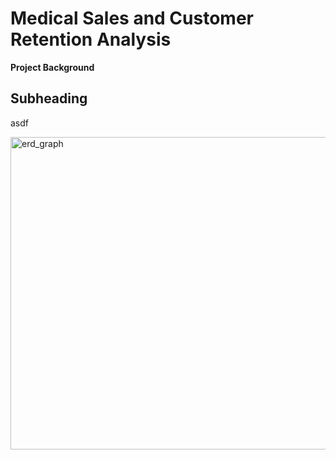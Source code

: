 # **Medical Sales and Customer Retention Analysis**

**Project Background**




## Subheading
asdf


<img width="700" height="500" alt="erd_graph" src="https://github.com/user-attachments/assets/6710d95f-8f87-47d6-9db7-a95753366168" />
